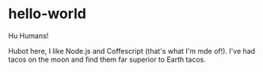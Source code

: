 # hello-world

Hu Humans!

Hubot here, I like Node.js and Coffescript (that's what I'm mde of!).
I've had tacos on the moon and find them far superior to Earth tacos.
